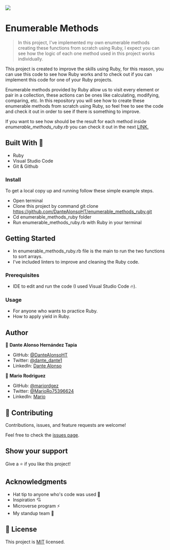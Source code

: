 ![](https://img.shields.io/badge/Microverse-blueviolet)

# Enumerable Methods

> In this project, I've implemented my own enumerable methods creating these functions from scratch using Ruby, I expect you can see how the logic of each one method used in this project works individually.

This project is created to improve the skills using Ruby, for this reason, you can use this code to see how Ruby works and to check out if you can implement this code for one of your Ruby projects.

Enumerable methods provided by Ruby allow us to visit every element or pair in a collection, these actions can be ones like calculating, modifying, comparing, etc. In this repository you will see how to create these enumerable methods from scratch using Ruby, so feel free to see the code and check it out in order to see if there is something to improve.

If you want to see how should be the result for each method inside _enumerable_methods_ruby.rb_ you can check it out in the next [LINK.](http://ruby-doc.com/docs/ProgrammingRuby/)

## Built With 🔨

- Ruby
- Visual Studio Code
- Git & Github

### Install

To get a local copy up and running follow these simple example steps.

- Open terminal
- Clone this project by command git clone https://github.com/DanteAlonsoHT/enumerable_methods_ruby.git
- Cd enumerable_methods_ruby folder
- Run enumerable_methods_ruby.rb with Ruby in your terminal

## Getting Started

- In enumerable_methods_ruby.rb file is the main to run the two functions to sort arrays.
- I've included linters to improve and cleaning the Ruby code.

### Prerequisites

- IDE to edit and run the code (I used Visual Studio Code 🔥).

### Usage

- For anyone who wants to practice Ruby.
- How to apply yield in Ruby.

## Author

👤 **Dante Alonso Hernández Tapia**

- GitHub: [@DanteAlonsoHT](https://github.com/DanteAlonsoHT)
- Twitter: [@dante_dante1](https://twitter.com/dante_dante1)
- LinkedIn: [Dante Alonso](https://www.linkedin.com/in/dante-hernandez99/)

👤 **Mario Rodriguez**

- GitHub: [@mariordgez](https://github.com/mariordgez)
- Twitter: [@MarioRo75396624](https://twitter.com/MarioRo75396624)
- LinkedIn: [Mario](https://www.linkedin.com/in/mario-alberto-rodriguez-cota-a2860a205/)

## 🤝 Contributing

Contributions, issues, and feature requests are welcome!

Feel free to check the [issues page](https://github.com/DanteAlonsoHT/enumerable_methods_ruby/issues).

## Show your support

Give a ⭐️ if you like this project!

## Acknowledgments

- Hat tip to anyone who's code was used 🔰
- Inspiration 💘
- Microverse program ⚡
- My standup team 🏹

## 📝 License

This project is [MIT](./LICENSE) licensed.
